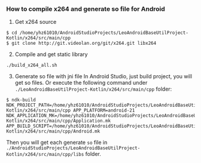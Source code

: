 ### How to compile x264 and generate so file for Android
1. Get x264 source
```shell
$ cd /home/yhz61010/AndroidStudioProjects/LeoAndroidBaseUtilProject-Kotlin/x264/src/main/cpp
$ git clone http://git.videolan.org/git/x264.git libx264
```
2. Compile and get static library
```shell
./build_x264_all.sh
```
3. Generate so file with jni file
In Android Studio, just build project, you will get so files. Or execute the following command under `./LeoAndroidBaseUtilProject-Kotlin/x264/src/main/cpp` folder:
```shell
$ ndk-build NDK_PROJECT_PATH=/home/yhz61010/AndroidStudioProjects/LeoAndroidBaseUtilProject-Kotlin/x264/src/main/cpp APP_PLATFORM=android-21 NDK_APPLICATION_MK=/home/yhz61010/AndroidStudioProjects/LeoAndroidBaseUtilProject-Kotlin/x264/src/main/cpp/Application.mk APP_BUILD_SCRIPT=/home/yhz61010/AndroidStudioProjects/LeoAndroidBaseUtilProject-Kotlin/x264/src/main/cpp/Android.mk
```
Then you will get each generate `so` file in `./AndroidStudioProjects/LeoAndroidBaseUtilProject-Kotlin/x264/src/main/cpp/libs` folder.
